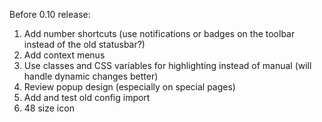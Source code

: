 Before 0.10 release:
1. Add number shortcuts (use notifications or badges on the toolbar instead of the old statusbar?)
1. Add context menus
1. Use classes and CSS variables for highlighting instead of manual (will handle dynamic changes better)
1. Review popup design (especially on special pages)
1. Add and test old config import
1. 48 size icon